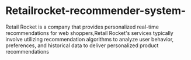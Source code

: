 # Retailrocket-recommender-system-
Retail Rocket is a company that provides personalized real-time recommendations for web shoppers,Retail Rocket's services typically involve utilizing recommendation algorithms to analyze user behavior, preferences, and historical data to deliver personalized product recommendations

